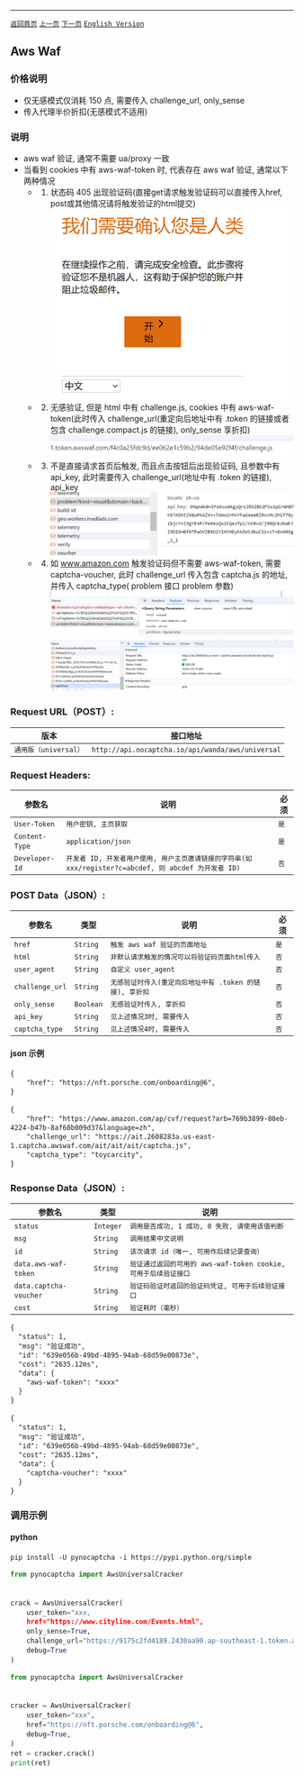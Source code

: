 ------

[`返回首页`](../README.md)    [`上一页`](cloudflare.md)   [`下一页`](perimeterx.md)    [`English Version`](../en-US/aws.md)

## Aws Waf

### 价格说明
* 仅无感模式仅消耗 150 点, 需要传入 challenge_url, only_sense
* 传入代理半价折扣(无感模式不适用)

### 说明
* aws waf 验证, 通常不需要 ua/proxy 一致
* 当看到 cookies 中有 aws-waf-token 时, 代表存在 aws waf 验证, 通常以下两种情况
    * 1. 状态码 405 出现验证码(直接get请求触发验证码可以直接传入href, post或其他情况请将触发验证的html提交)
    ![验证码样例](/images/aws/img.png)
    * 2. 无感验证, 但是 html 中有 challenge.js, cookies 中有 aws-waf-token(此时传入 challenge_url(重定向后地址中有 .token 的链接或者包含 challenge.compact.js 的链接), only_sense 享折扣)
    ![无感验证样例](/images/aws/img2.png)
    * 3. 不是直接请求首页后触发, 而且点击按钮后出现验证码, 且参数中有 api_key, 此时需要传入 challenge_url(地址中有 .token 的链接), api_key
    ![验证码样例2](/images/aws/img3.png)
    * 4. 如 www.amazon.com 触发验证码但不需要 aws-waf-token, 需要 captcha-voucher, 此时 challenge_url 传入包含 captcha.js 的地址, 并传入 captcha_type( problem 接口 problem 参数)
    ![验证码样例3](/images/aws/img4.png)
    ![验证码样例4](/images/aws/img5.png)

### Request URL（POST）:

| 版本               | 接口地址                                                    |
|------------------|---------------------------------------------------------|
| `通用版（universal）` | `http://api.nocaptcha.io/api/wanda/aws/universal` |

### Request Headers:

| 参数名            | 说明                 | 必须  |
|----------------|--------------------|-----|
| `User-Token`   | `用户密钥, 主页获取`       | `是` |
| `Content-Type` | `application/json` | `是` |
| `Developer-Id` | `开发者 ID, 开发者用户使用, 用户主页邀请链接的字符串(如 xxx/register?c=abcdef, 则 abcdef 为开发者 ID)`           | `否` |

### POST Data（JSON）:

| 参数名          | 类型        | 说明                                                                                                                                                             | 必须  |
|--------------|-----------|-----------------------------|-----|
| `href`       | `String`  | `触发 aws waf 验证的页面地址`    | `是` |
| `html`     | `String` | `非默认请求触发的情况可以将验证码页面html传入`       | `否` |
| `user_agent` | `String`  | `自定义 user_agent`       | `否` |
| `challenge_url` | `String`  | `无感验证时传入(重定向后地址中有 .token 的链接), 享折扣`       | `否` |
| `only_sense` | `Boolean`  | `无感验证时传入, 享折扣`       | `否` |
| `api_key` | `String`  | `见上述情况3时, 需要传入`       | `否` |
| `captcha_type` | `String`  | `见上述情况4时, 需要传入`       | `否` |

#### json 示例

```
{
    "href": "https://nft.porsche.com/onboarding@6",
}

{
    "href": "https://www.amazon.com/ap/cvf/request?arb=769b3899-80eb-4224-b47b-8af60b009d37&language=zh",
    "challenge_url": "https://ait.2608283a.us-east-1.captcha.awswaf.com/ait/ait/ait/captcha.js",
    "captcha_type": "toycarcity",
}
```


### Response Data（JSON）:

| 参数名            | 类型        | 说明                            |
|----------------|-----------|-------------------------------|
| `status`       | `Integer` | `调用是否成功, 1 成功, 0 失败, 请使用该值判断` |
| `msg`          | `String`  | `调用结果中文说明`                    |
| `id`           | `String`  | `该次请求 id（唯一, 可用作后续记录查询）`      |
| `data.aws-waf-token`   | `String`  | `验证通过返回的可用的 aws-waf-token cookie, 可用于后续验证接口`    |
| `data.captcha-voucher` | `String`  | `验证码验证时返回的验证码凭证, 可用于后续验证接口`    |
| `cost`         | `String`  | `验证耗时（毫秒）`                    |

```
{
  "status": 1,
  "msg": "验证成功",
  "id": "639e056b-49bd-4895-94ab-68d59e00873e",
  "cost": "2635.12ms",
  "data": {
    "aws-waf-token": "xxxx"
  }
}

{
  "status": 1,
  "msg": "验证成功",
  "id": "639e056b-49bd-4895-94ab-68d59e00873e",
  "cost": "2635.12ms",
  "data": {
    "captcha-voucher": "xxxx"
  }
}
```

### 调用示例

#### python

```shell
pip install -U pynocaptcha -i https://pypi.python.org/simple
```

```python
from pynocaptcha import AwsUniversalCracker


crack = AwsUniversalCracker(
    user_token="xxx,
    href="https://www.cityline.com/Events.html",
    only_sense=True,
    challenge_url="https://9175c2fd4189.2430aa90.ap-southeast-1.token.awswaf.com/9175c2fd4189/6e83bc7a594c/challenge.js",
    debug=True
)
```

```python
from pynocaptcha import AwsUniversalCracker


cracker = AwsUniversalCracker(
    user_token="xxx",
    href="https://nft.porsche.com/onboarding@6",
    debug=True,
)
ret = cracker.crack()
print(ret)
```

